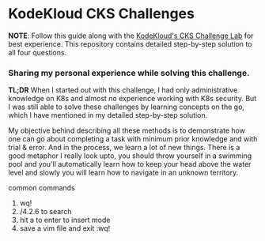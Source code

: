 # KodeKloud CKS Challenges

**NOTE**: Follow this guide along with the [KodeKloud's CKS Challenge Lab](https://kodekloud.com/courses/cks-challenges/ "KodeKloud CKS Challenges") for best experience. This repository contains detailed step-by-step solution to all four questions.

### Sharing my personal experience while solving this challenge.

**TL;DR** 
When I started out with this challenge, I had only administrative knowledge on K8s and almost no experience working with K8s security. But I was still able to solve these challenges by learning concepts on the go, which I have mentioned in my detailed step-by-step solution.

My objective behind describing all these methods is to demonstrate how one can go about completing a task with minimum prior knowledge and with trial & error. And in the process, we learn a lot of new things. There is a good metaphor I really look upto, you should throw yourself in a swimming pool and you'll automatically learn how to keep your head above the water level and slowly you will learn how to navigate in an unknown territory.




common commands
1. wq!
2. /4.2.6 to search
3. hit a to enter to insert mode
4. save a vim file and exit :wq!